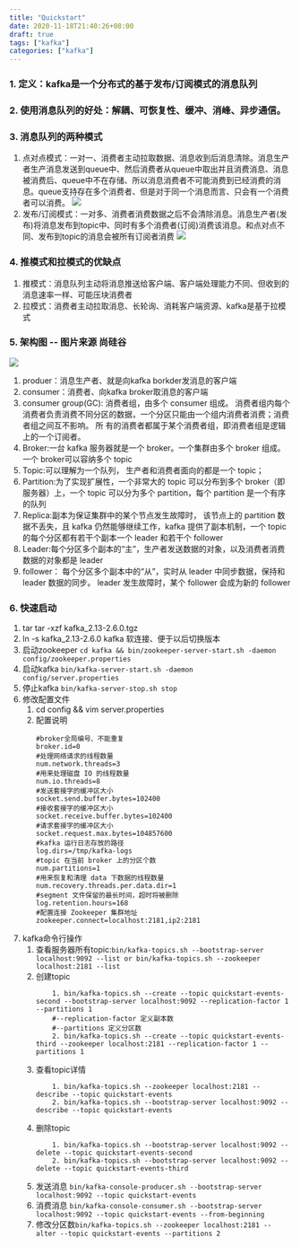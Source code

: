 ```yaml
---
title: "Quickstart"
date: 2020-11-18T21:40:26+08:00
draft: true
tags: ["kafka"]
categories: ["kafka"]
---
```


### 1. 定义：kafka是一个分布式的基于发布/订阅模式的消息队列
### 2. 使用消息队列的好处：解耦、可恢复性、缓冲、消峰、异步通信。
### 3. 消息队列的两种模式
1. 点对点模式：一对一、消费者主动拉取数据、消息收到后消息清除。消息生产者生产消息发送到queue中、然后消费者从queue中取出并且消费消息、消息被消费后、queue中不在存储、所以消息消费者不可能消费到已经消费的消息。queue支持存在多个消费者、但是对于同一个消息而言、只会有一个消费者可以消费。
![](/images/kafka/0001.jpg)
2. 发布/订阅模式：一对多、消费者消费数据之后不会清除消息。消息生产者(发布)将消息发布到topic中、同时有多个消费者(订阅)消费该消息。和点对点不同、发布到topic的消息会被所有订阅者消费
![](/images/kafka/0002.jpg)

### 4. 推模式和拉模式的优缺点
1. 推模式：消息队列主动将消息推送给客户端、客户端处理能力不同、但收到的消息速率一样、可能压块消费者
2. 拉模式：消费者主动拉取消息、长轮询、消耗客户端资源、kafka是基于拉模式

### 5. 架构图  -- 图片来源 尚硅谷
![](/images/kafka/0003.jpg)
1. produer：消息生产者、就是向kafka borkder发消息的客户端
2. consumer：消费者、向kafka broker取消息的客户端
3. consumer group(GC): 消费者组，由多个 consumer 组成。 消费者组内每个消费者负责消费不同分区的数据，一个分区只能由一个组内消费者消费；消费者组之间互不影响。 所
有的消费者都属于某个消费者组，即消费者组是逻辑上的一个订阅者。
4. Broker:一台 kafka 服务器就是一个 broker。一个集群由多个 broker 组成。一个 broker可以容纳多个 topic
5. Topic:可以理解为一个队列， 生产者和消费者面向的都是一个 topic；
6. Partition:为了实现扩展性，一个非常大的 topic 可以分布到多个 broker（即服务器）上，一个 topic 可以分为多个 partition，每个 partition 是一个有序的队列
7. Replica:副本为保证集群中的某个节点发生故障时， 该节点上的 partition 数据不丢失，且 kafka 仍然能够继续工作，kafka 提供了副本机制，一个 topic 的每个分区都有若干个副本一个 leader 和若干个 follower
8. Leader:每个分区多个副本的“主”，生产者发送数据的对象，以及消费者消费数据的对象都是 leader
9. follower： 每个分区多个副本中的“从”，实时从 leader 中同步数据，保持和 leader 数据的同步。 leader 发生故障时，某个 follower 会成为新的 follower

### 6. 快速启动
1. tar tar -xzf kafka_2.13-2.6.0.tgz
2. ln -s kafka_2.13-2.6.0 kafka  软连接、便于以后切换版本
3. 启动zookeeper `cd kafka && bin/zookeeper-server-start.sh -daemon config/zookeeper.properties`
4. 启动kafka `bin/kafka-server-start.sh -daemon config/server.properties`
5. 停止kafka `bin/kafka-server-stop.sh stop`
6. 修改配置文件
	1. cd config && vim server.properties
	2. 配置说明
		```shell
		#broker全局编号、不能重复
		broker.id=0
		#处理网络请求的线程数量
		num.network.threads=3
		#用来处理磁盘 IO 的线程数量
		num.io.threads=8
		#发送套接字的缓冲区大小
		socket.send.buffer.bytes=102400
		#接收套接字的缓冲区大小
		socket.receive.buffer.bytes=102400
		#请求套接字的缓冲区大小
		socket.request.max.bytes=104857600
		#kafka 运行日志存放的路径
		log.dirs=/tmp/kafka-logs
		#topic 在当前 broker 上的分区个数
		num.partitions=1
		#用来恢复和清理 data 下数据的线程数量
		num.recovery.threads.per.data.dir=1
		#segment 文件保留的最长时间，超时将被删除
		log.retention.hours=168
		#配置连接 Zookeeper 集群地址
		zookeeper.connect=localhost:2181,ip2:2181
        ```
7. kafka命令行操作
	1. 查看服务器所有topic:`bin/kafka-topics.sh --bootstrap-server localhost:9092 --list or bin/kafka-topics.sh --zookeeper localhost:2181 --list`
	2. 创建topic
		```shell
			1. bin/kafka-topics.sh --create --topic quickstart-events-second --bootstrap-server localhost:9092 --replication-factor 1 --partitions 1
			#--replication-factor 定义副本数
			#--partitions 定义分区数
			2. bin/kafka-topics.sh --create --topic quickstart-events-third --zookeeper localhost:2181 --replication-factor 1 --partitions 1
        ```
    3. 查看topic详情
	    ```shell
	    	1. bin/kafka-topics.sh --zookeeper localhost:2181 --describe --topic quickstart-events
	    	2. bin/kafka-topics.sh --bootstrap-server localhost:9092 --describe --topic quickstart-events
        ```
    4. 删除topic
	    ```shell
	    	1. bin/kafka-topics.sh --bootstrap-server localhost:9092 --delete --topic quickstart-events-second
	    	2. bin/kafka-topics.sh --bootstrap-server localhost:9092 --delete --topic quickstart-events-third
        ```
    5. 发送消息 `bin/kafka-console-producer.sh --bootstrap-server localhost:9092 --topic quickstart-events`
    6. 消费消息 `bin/kafka-console-consumer.sh --bootstrap-server localhost:9092 --topic quickstart-events --from-beginning`
    7. 修改分区数`bin/kafka-topics.sh --zookeeper localhost:2181 --alter --topic quickstart-events --partitions 2`